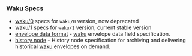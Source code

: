 ### Waku Specs

 - [waku/0](./waku-0.md) specs for `waku/0` version, now deprecated
 - [waku/1](./waku-1.md) specs for `waku/1` version, current stable version
 - [envelope data format](./envelope-data-format.md) - [waku](./waku.md) envelope data field specification.
 - [history node](./historynode.md) - History node specification for archiving and delivering historical [waku](./waku.md) envelopes on demand.

